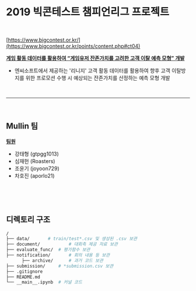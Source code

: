 # 2019 빅콘테스트 챔피언리그 프로젝트

<br>

[https://www.bigcontest.or.kr/](https://www.bigcontest.or.kr/points/content.php#ct04)

<u>**게임 활동 데이터를 활용하여 “게임유저 잔존가치를 고려한 고객 이탈 예측 모형” 개발**</u>

- 엔씨소프트에서 제공하는 '리니지' 고객 활동 데이터를 활용하여 향후 고객 이탈방지를 위한 프로모션 수행 시 예상되는 잔존가치를 산정하는 예측 모형 개발

<br>

---

<br>

## Mullin 팀

**<u>팀원</u>**

- 강태형 (gtpgg1013)
- 심재헌 (Roasters)
- 조윤기 (joyoon729)
- 차호진 (aporlo21)

<br>

<br>

<br>

## 디렉토리 구조

```bash
/
├── data/		# train/test*.csv 및 생성된 .csv 보관
├── document/           # 대회측 제공 자료 보관
├── evaluate_func/	# 평가함수 보관
├── notification/       # 회의 내용 등 보관
      ├── archive/      # 과거 코드 보관
├── submission/		# *submission.csv 보관
├── .gitignore
├── README.md
└── __main__.ipynb	# 커널 코드

```






